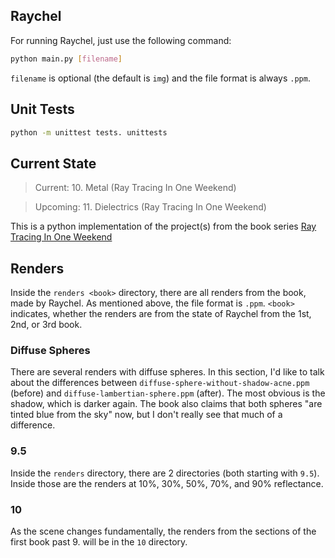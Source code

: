 ## Raychel

For running Raychel, just use the following command:
```bash
python main.py [filename]
```
`filename` is optional (the default is `img`) and the file format is always `.ppm`.

## Unit Tests

```bash
python -m unittest tests. unittests
```

## Current State

> Current: 10. Metal (Ray Tracing In One Weekend)

> Upcoming: 11. Dielectrics (Ray Tracing In One Weekend)

This is a python implementation of the project(s) from the book series [Ray Tracing In One Weekend](https://raytracing.github.io)

## Renders

Inside the `renders <book>` directory, there are all renders from the book, made by Raychel. As mentioned above, the file format is `.ppm`. `<book>` indicates, whether the renders are from the state of Raychel from the 1st, 2nd, or 3rd book.

### Diffuse Spheres

There are several renders with diffuse spheres. In this section, I'd like to talk about the differences between `diffuse-sphere-without-shadow-acne.ppm` (before) and `diffuse-lambertian-sphere.ppm` (after). The most obvious is the shadow, which is darker again. The book also claims that both spheres "are tinted blue from the sky" now, but I don't really see that much of a difference.

### 9.5

Inside the `renders` directory, there are 2 directories (both starting with `9.5`). Inside those are the renders at 10%, 30%, 50%, 70%, and 90% reflectance.

### 10

As the scene changes fundamentally, the renders from the sections of the first book past 9. will be in the `10` directory.
